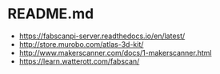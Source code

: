 # README.md

- https://fabscanpi-server.readthedocs.io/en/latest/
- http://store.murobo.com/atlas-3d-kit/
- http://www.makerscanner.com/docs/1-makerscanner.html
- https://learn.watterott.com/fabscan/